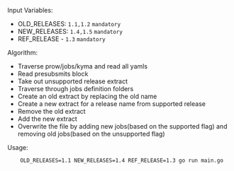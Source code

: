 Input Variables:
- OLD_RELEASES: `1.1,1.2` `mandatory`
- NEW_RELEASES: `1.4,1.5` `mandatory`
- REF_RELEASE - `1.3` `mandatory`



Algorithm:
- Traverse prow/jobs/kyma and read all yamls
- Read presubsmits block
- Take out unsupported release extract
- Traverse through jobs definition folders
- Create an old extract by replacing the old name 
- Create a new extract for a release name from supported release
- Remove the old extract
- Add the new extract
- Overwrite the file by adding new jobs(based on the supported flag) and removing old jobs(based on the unsupported flag)

Usage:

```
    OLD_RELEASES=1.1 NEW_RELEASES=1.4 REF_RELEASE=1.3 go run main.go
```